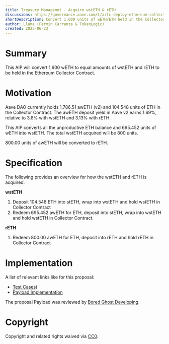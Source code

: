 ```yaml
---
title: Treasury Managemet - Acquire wstETH & rETH
discussions: https://governance.aave.com/t/arfc-deploy-ethereum-collector-contract/12205/5
shortDescription: Convert 1,600 units of wETH/ETH held in the Collector Contract to 800 units of both wstETH and rETH.
author: Llama (Fermin Carranza & TokenLogic)
created: 2023-06-23
---
```


# Summary

This AIP will convert 1,600 wETH to equal amounts of wstETH and rETH to be held in the Ethereum Collector Contract.

# Motivation

Aave DAO currently holds 1,786.51 awETH (v2) and 104.548 units of ETH in the Collector Contract. The awETH deposit yield in Aave v2 earns 1.69%, relative to 3.8% with wstETH and 3.13% with rETH.

This AIP converts all the unproductive ETH balance and 695.452 units of wETH into wstETH. The total wstETH acquired will be 800 units.

800.00 units of awETH will be converted to rETH.

# Specification

The following provides an overview for how the wstETH and rETH is acquired.

**wstETH**

1. Deposit 104.548 ETH into stETH, wrap into wstETH and hold wstETH in Collector Contract
2. Redeem 695.452 awETH for ETH, deposit into stETH, wrap into wstETH and hold wstETH in Collector Contract.

**rETH**

1. Redeem 800.00 awETH for ETH, deposit into rETH and hold rETH in Collector Contract

# Implementation

A list of relevant links like for this proposal:

- [Test Cases]())
- [Payload Implementation]()

The proposal Payload was reviewed by [Bored Ghost Developing](https://bgdlabs.com/).

# Copyright

Copyright and related rights waived via [CC0](https://creativecommons.org/publicdomain/zero/1.0/).
